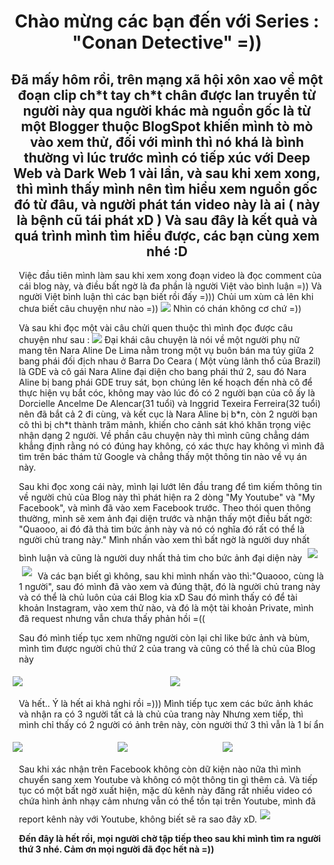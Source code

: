 <h1 align="center" color="red"> 
Chào mừng các bạn đến với Series : "Conan Detective" =)) 
</h1>
<h2 align="center">  
Đã mấy hôm rồi, trên mạng xã hội xôn xao về một đoạn clip ch*t tay ch*t chân được lan truyền từ người này qua người khác mà nguồn gốc là từ một Blogger thuộc BlogSpot khiến mình tò mò vào xem thử, đối với mình thì nó khá là bình thường vì lúc trước mình có tiếp xúc với Deep Web và Dark Web 1 vài lần, và sau khi xem xong, thì mình thấy mình nên tìm hiểu xem nguồn gốc đó từ đâu, và người phát tán video này là ai ( này là bệnh cũ tái phát xD ) Và sau đây là kết quả và quá trình mình tìm hiểu được, các bạn cùng xem nhé :D 
</h2>
<p style="margin-left:15px"> 
Việc đầu tiên mình làm sau khi xem xong đoạn video là đọc comment của cái blog này, và điều bất ngờ là đa phần là người Việt vào bình luận =)) Và người Việt bình luận thì các bạn biết rồi đấy =))) Chủi um xùm cả lên khi chưa biết câu chuyện như nào =)) 
<img src="https://github.com/TrisKnightGamer/Conan-Detective/blob/master/4.png"> Nhìn có chán không cơ chứ =)) </img> 
</p>

<p style="margin-left:15px"> 
Và sau khi đọc một vài câu chửi quen thuộc thì mình đọc được câu chuyện như sau : 
<img src="https://github.com/TrisKnightGamer/Conan-Detective/blob/master/5.png"></img>
Đại khái câu chuyện là nói về một người phụ nữ mang tên Nara Aline De Lima nằm trong một vụ buôn bán ma túy giữa 2 bang phái đối địch nhau ở Barra Do Ceara ( Một vùng lãnh thổ của Brazil) là GDE và cô gái Nara Aline đại diện cho bang phái thứ 2, sau đó Nara Aline bị bang phái GDE truy sát, bọn chúng lên kế hoạch đến nhà cô để thực hiện vụ bắt cóc, không may vào lúc đó có 2 người bạn của cô ấy là Dorcielle Ancelme De Alencar(31 tuổi) và Inggrid Texeira Ferreira(32 tuổi) nên đã bắt cả 2 đi cùng, và kết cục là Nara Aline bị b*n, còn 2 người bạn cô thì bị ch*t thành trăm mảnh, khiến cho cảnh sát khó khăn trọng việc nhận dạng 2 người. Về phần câu chuyện này thì mình cũng chẳng dám khẳng định rằng nó có đúng hay không, có xác thực hay không vì mình đã tìm trên bác thám tử Google và chẳng thấy một thông tin nào về vụ án này.
</p>

<p style="margin-left:15px">
Sau khi đọc xong cái này, mình lại lướt lên đầu trang để tìm kiếm thông tin về người chủ của Blog này thì phát hiện ra 2 dòng "My Youtube" và "My Facebook", và mình đã vào xem Facebook trước. Theo thói quen thông thường, mình sẽ xem ảnh đại diện trước và nhận thấy một điều bất ngờ: "Quaooo, ai đó đã thả tim bức ảnh này và nó có nghĩa đó rất có thể là người chủ trang này." Mình nhấn vào xem thì bất ngờ là người duy nhất bình luận và cũng là người duy nhất thả tim cho bức ảnh đại diện này 
<img style="flex: 33.33%;padding: 5px;" src="https://github.com/TrisKnightGamer/Conan-Detective/blob/master/7.png"> </img> 
<img style="flex: 33.33%;padding: 5px;" src="https://github.com/TrisKnightGamer/Conan-Detective/blob/master/8.png"></img>
Và các bạn biết gì không, sau khi mình nhấn vào thì:"Quaooo, cùng là 1 người", sau đó mình đã vào xem và đúng thật, đó là người chủ trang này và có thể là chủ luôn của cái Blog kia xD Sau đó mình thấy có để tài khoản Instagram, vào xem thử nào, và đó là một tài khoản Private, mình đã request nhưng vẫn chưa thấy phản hồi =(( 
</p>
<p style="margin-left:15px">
Sau đó mình tiếp tục xem những người còn lại chỉ like bức ảnh và bùm, mình tìm được người chủ thứ 2 của trang và cũng có thể là chủ của Blog này 
<div class="row" style="display: flex;">
<img style="flex: 33.33%;padding: 5px;" src="https://github.com/TrisKnightGamer/Conan-Detective/blob/master/10.png"></img> 
<img style="flex: 33.33%;padding: 5px;" src="https://github.com/TrisKnightGamer/Conan-Detective/blob/master/11.png"></img>
</div>
</p>
<p style="margin-left:15px">
Và hết.. Ý là hết ai khả nghi rồi =))) Mình tiếp tục xem các bức ảnh khác và nhận ra có 3 người tất cả là chủ của trang này 
Nhưng xem tiếp, thì mình chỉ thấy có 2 người có ảnh trên này, còn người thứ 3 thì vẫn là 1 bí ẩn 
<div class="row" style="display: flex;">
<img style="flex: 33.33%;padding: 5px;" src="https://github.com/TrisKnightGamer/Conan-Detective/blob/master/1.png"></img>
<img style="flex: 33.33%;padding: 5px;" src="https://github.com/TrisKnightGamer/Conan-Detective/blob/master/2.png"></img> 
<img style="flex: 33.33%;padding: 5px;" src="https://github.com/TrisKnightGamer/Conan-Detective/blob/master/3.png"></img> 
</div>
</p>
<p style="margin-left:15px">Sau khi xác nhận trên Facebook không còn dữ kiện nào nữa thì mình chuyển sang xem Youtube và không có một thông tin gì thêm cả. Và tiếp tục có một bất ngờ xuất hiện, mặc dù kênh này đăng rất nhiều video có chứa hình ảnh nhạy cảm nhưng vẫn có thể tồn tại trên Youtube, mình đã report kênh này với Youtube, không biết sẽ ra sao đây xD.<img style="flex: 33.33%;padding: 5px;" src="https://github.com/TrisKnightGamer/Conan-Detective/blob/master/13.png"></img> 
</p>
<p style="margin-left:15px; font-weight: bold;"> Đến đây là hết rồi, mọi người chờ tập tiếp theo sau khi mình tìm ra người thứ 3 nhé. Cảm ơn mọi người đã đọc hết nà =))</p>